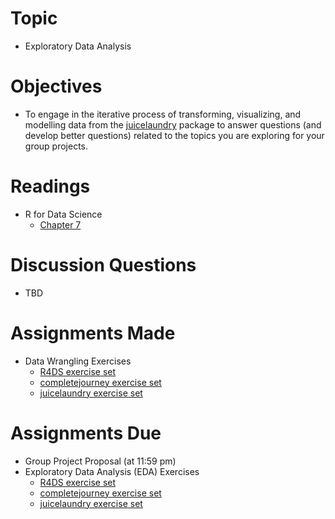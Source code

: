 # Topic

* Exploratory Data Analysis

# Objectives

* To engage in the iterative process of transforming, visualizing, and modelling
data from the [juicelaundry] package to answer questions (and develop better
questions) related to the topics you are exploring for your group projects.

# Readings

* R for Data Science
   + [Chapter 7][chapter 7]

# Discussion Questions

* TBD

# Assignments Made

* Data Wrangling Exercises
   + [R4DS exercise set][r4ds data wrang exercises]
   + [completejourney exercise set][completejourney data wrang exercises]
   + [juicelaundry exercise set][juicelaundry data wrang exercises]

# Assignments Due

* Group Project Proposal (at 11:59 pm)
* Exploratory Data Analysis (EDA) Exercises
   + [R4DS exercise set][r4ds eda exercises]
   + [completejourney exercise set][completejourney eda exercises]
   + [juicelaundry exercise set][juicelaundry eda exercises] 

[chapter 7]: https://r4ds.had.co.nz/exploratory-data-analysis.html
[completejourney eda exercises]: https://github.com/GCOM7140/completejourney-exercises/blob/master/exercises/03-exploratory-data-analysis-exercises.md#exploratory-data-analysis-eda-exercises
[completejourney data wrang exercises]: https://github.com/GCOM7140/completejourney-exercises/blob/master/exercises/04-data-wrangling-exercises.md#data-wrangling-exercises
[juicelaundry]: https://github.com/GCOM7140/juicelaundry
[juicelaundry eda exercises]: https://github.com/GCOM7140/juicelaundry-exercises/blob/master/exercises/03-exploratory-data-analysis-exercises.md#exploratory-data-analysis-eda-exercises
[juicelaundry data wrang exercises]: https://github.com/GCOM7140/juicelaundry-exercises/blob/master/exercises/04-data-wrangling-exercises.md#data-wrangling-exercises
[r4ds eda exercises]: https://github.com/GCOM7140/r4ds-exercises/blob/master/exercises/03-exploratory-data-analysis-exercises.md#exploratory-data-analysis-eda-exercises
[r4ds data wrang exercises]: https://github.com/GCOM7140/r4ds-exercises/blob/master/exercises/04-data-wrangling-exercises.md#data-wrangling-exercises